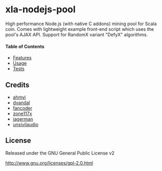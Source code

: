 xla-nodejs-pool
======================

High performance Node.js (with native C addons) mining pool for Scala coin. Comes with lightweight example front-end script which uses the pool's AJAX API. Support for RandomX variant "DefyX" algorithms.


#### Table of Contents
* [Features](docs/features.md)
* [Usage](docs/usages.md)
* [Tests](docs/tests.md)

Credits
---------
* [ahmyi](https://github.com/ahmyi/cryptonote-stellite-pool)
* [dvandal](https://github.com/dvandal/cryptonote-nodejs-pool)
* [fancoder](https://github.com/fancoder/cryptonote-universal-pool)
* [zone117x](https://github.com/zone117x/node-cryptonote-pool)
* [jagerman](https://github.com/jagerman/node-cryptonote-pool)
* [unsivilaudio](https://github.com/unsivilaudio/xla-nodejs-pool)
 
License
-------
Released under the GNU General Public License v2

http://www.gnu.org/licenses/gpl-2.0.html
